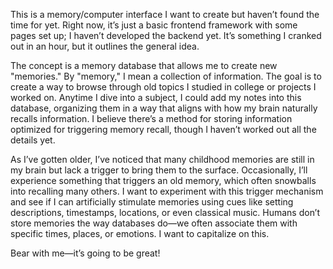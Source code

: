 This is a memory/computer interface I want to create but haven’t found the time for yet. Right now, it’s just a basic frontend framework with some pages set up; I haven’t developed the backend yet. It’s something I cranked out in an hour, but it outlines the general idea.

The concept is a memory database that allows me to create new "memories." By "memory," I mean a collection of information. The goal is to create a way to browse through old topics I studied in college or projects I worked on. Anytime I dive into a subject, I could add my notes into this database, organizing them in a way that aligns with how my brain naturally recalls information. I believe there’s a method for storing information optimized for triggering memory recall, though I haven’t worked out all the details yet.

As I’ve gotten older, I’ve noticed that many childhood memories are still in my brain but lack a trigger to bring them to the surface. Occasionally, I’ll experience something that triggers an old memory, which often snowballs into recalling many others. I want to experiment with this trigger mechanism and see if I can artificially stimulate memories using cues like setting descriptions, timestamps, locations, or even classical music. Humans don’t store memories the way databases do—we often associate them with specific times, places, or emotions. I want to capitalize on this.

Bear with me—it’s going to be great!
